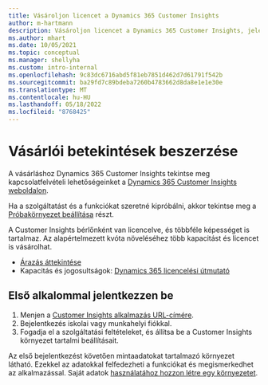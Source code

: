 ```yaml
---
title: Vásároljon licencet a Dynamics 365 Customer Insights
author: m-hartmann
description: Vásároljon licencet a Dynamics 365 Customer Insights, jelentkezzen be, és ismerkedjen meg az alkalmazással.
ms.author: mhart
ms.date: 10/05/2021
ms.topic: conceptual
ms.manager: shellyha
ms.custom: intro-internal
ms.openlocfilehash: 9c83dc6716abd5f81eb7851d462d7d61791f542b
ms.sourcegitcommit: ba29fd7c89bdeba7260b4783662d8da8e1e1e30e
ms.translationtype: MT
ms.contentlocale: hu-HU
ms.lasthandoff: 05/18/2022
ms.locfileid: "8768425"
---
```

# <a name="purchase-customer-insights"></a>Vásárlói betekintések beszerzése

A vásárláshoz Dynamics 365 Customer Insights tekintse meg kapcsolatfelvételi lehetőségeinket a [Dynamics 365 Customer Insights weboldalon](https://dynamics.microsoft.com/ai/customer-insights/).

Ha a szolgáltatást és a funkciókat szeretné kipróbálni, akkor tekintse meg a [Próbakörnyezet beállítása](trial-signup.md) részt.

A Customer Insights bérlőnként van licencelve, és többféle képességet is tartalmaz. Az alapértelmezett kvóta növeléséhez több kapacitást és licencet is vásárolhat.
- [Árazás áttekintése](https://dynamics.microsoft.com/ai/customer-insights/pricing/)
- Kapacitás és jogosultságok: [Dynamics 365 licencelési útmutató](https://go.microsoft.com/fwlink/?LinkId=866544)

## <a name="sign-in-for-the-first-time"></a>Első alkalommal jelentkezzen be

1. Menjen a [Customer Insights alkalmazás URL-címére](https://home.ci.ai.dynamics.com).
1. Bejelentkezés iskolai vagy munkahelyi fiókkal.
1. Fogadja el a szolgáltatási feltételeket, és állítsa be a Customer Insights környezet tartalmi beállításait.

Az első bejelentkezést követően mintaadatokat tartalmazó környezet látható. Ezekkel az adatokkal felfedezheti a funkciókat és megismerkedhet az alkalmazással. Saját adatok [használatához hozzon létre egy környezetet](create-environment.md).
